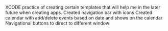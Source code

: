 XCODE practice of creating certain templates that will help me in the later future when creating apps.
Created navigation bar with icons
Created calendar with add/delete events based on date and shows on the calendar
Navigational buttons to direct to different window
